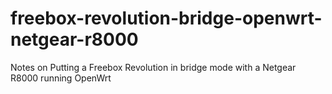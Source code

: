 # freebox-revolution-bridge-openwrt-netgear-r8000
Notes on Putting a Freebox Revolution in bridge mode with a Netgear R8000 running OpenWrt
